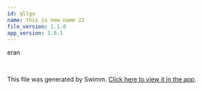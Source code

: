 ```yaml
---
id: qllgu
name: this is new name 22
file_version: 1.1.0
app_version: 1.0.1
---
```


<!-- Intro - Do not remove this comment -->
eran

<br/>

This file was generated by Swimm. [Click here to view it in the app](http://localhost:5000/repos/Z2l0aHViJTNBJTNBdDElM0ElM0FlcmFuLXN3aW1t/playlists/qllgu).
